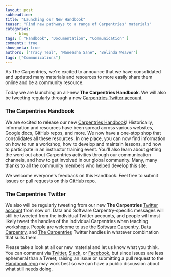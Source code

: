 ```yaml
---
layout: post
subheadline:
title: "Launching our New Handbook"
teaser: "Find new pathways to a range of Carpentries' materials"
categories:
    - blog
tags: [ "Handbook", "Documentation", "Communication" ]
comments: true
show_meta: true
authors: ["Tracy Teal", "Maneesha Sane", "Belinda Weaver"]
tags: ["Communications"]
---
```


As The Carpentries, we're excited to announce that we have consolidated and updated many
materials and resources to more easily share them online and be a community resource.

Today we are launching an all-new **The Carpentries Handbook**. We will also be tweeting regularly through a
new [Carpentries Twitter account](https://twitter.com/thecarpentries).

### The Carpentries Handbook

We are excited to release our new [Carpentries Handbook](http://docs.carpentries.org/)! Historically, information and resources
have been spread across various websites, Google docs, GitHub repos, and more. We now have a one-stop shop
that consolidates all these resources. In one place, you can now find information on how to run a workshop,
how to develop and maintain lessons, and how to participate in an instructor training event.
You'll also learn about getting the word out about Carpentries activities through our communication channels,
and how to get involved in our global community. Many, many thanks to all the community members who helped develop this site.

We welcome everyone's feedback on this Handbook. Feel free to submit issues or pull
requests on this [GitHub repo](https://github.com/carpentries/handbook/).

### The Carpentries Twitter

We also will be regularly tweeting from our new **The Carpentries** [Twitter account](https://twitter.com/thecarpentries) from now on.
Data and Software Carpentry-specific messages will still be tweeted from the individual Twitter accounts, and people will most likely tweet the handles of the
individual Carpentries when teaching workshops. People are welcome to use the [Software Carpentry](https://twitter.com/swcarpentry),
[Data Carpentry](https://twitter.com/datacarpentry), and [The Carpentries](https://twitter.com/thecarpentries) Twitter handles
in whatever combination that suits them.

Please take a look at all our new material and let us know what you think. You can comment
via [Twitter](https://twitter.com/thecarpentries),
[Slack](https://swc-slack-invite.herokuapp.com), or [Facebook](https://www.facebook.com/carpentries), but since
issues are less ephemeral than a Tweet, raising an issue or submitting a pull request
to the [Handbook repo](https://github.com/carpentries/handbook) may work best
so we can have a public discussion about what still needs doing.

